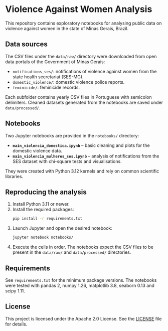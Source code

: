 # Violence Against Women Analysis

This repository contains exploratory notebooks for analysing public data on violence against women in the state of Minas Gerais, Brazil.

## Data sources

The CSV files under the `data/raw/` directory were downloaded from open data portals of the Government of Minas Gerais:

- `notifications_ses/`: notifications of violence against women from the state health secretariat (SES-MG).
- `domestic_violence/`: domestic violence police reports.
- `feminicide/`: feminicide records.

Each subfolder contains yearly CSV files in Portuguese with semicolon delimiters.
Cleaned datasets generated from the notebooks are saved under `data/processed/`.

## Notebooks

Two Jupyter notebooks are provided in the `notebooks/` directory:

- **`main_violencia_domestica.ipynb`** – basic cleaning and plots for the domestic violence data.
- **`main_violencia_mulheres_ses.ipynb`** – analysis of notifications from the SES dataset with chi-square tests and visualisations.

They were created with Python 3.12 kernels and rely on common scientific libraries.

## Reproducing the analysis

1. Install Python 3.11 or newer.
2. Install the required packages:
   ```bash
   pip install -r requirements.txt
   ```
3. Launch Jupyter and open the desired notebook:
   ```bash
   jupyter notebook notebooks/
   ```
4. Execute the cells in order. The notebooks expect the CSV files to be present in the `data/raw/` and `data/processed/` directories.

## Requirements

See `requirements.txt` for the minimum package versions. The notebooks were tested with pandas 2, numpy 1.26, matplotlib 3.8, seaborn 0.13 and scipy 1.11.

## License

This project is licensed under the Apache 2.0 License. See the [LICENSE](LICENSE) file for details.
